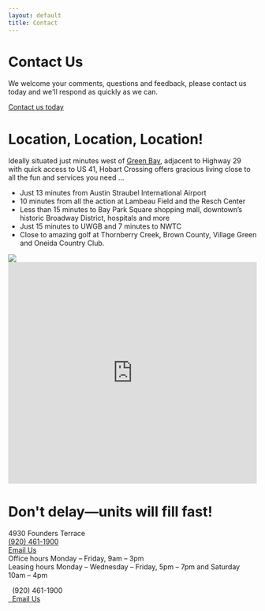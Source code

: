 ```yaml
---
layout: default
title: Contact
---
```

<div class="container-fluid innerHero" id="contact">
</div>
<div class="container">
  <div class="row">
    <div class="col-md-8">
      <div class="card">
        <h1>Contact Us</h1>
        <p>We welcome your comments, questions and feedback, please contact us today and we'll respond as quickly as we can.</p>
        <a href="mailto:becky@compasswi.com?subject=A Message from hobartcrossing.com" type="button" class="btn btn-primary navbar-btn">Contact us today</a>
      </div>
      <div class="card">
        <div class="row">
          <div class="col-md-12">
            <h1>Location, Location, Location!</h1>
            <p>Ideally situated just minutes west of <a href="http://greenbaywi.gov/">Green Bay</a>, adjacent to Highway 29 with quick access to US 41, Hobart Crossing offers gracious living close to all the fun and services you need&nbsp;...</p>
            <ul>
              <li>Just 13 minutes from Austin Straubel International Airport</li>
              <li>10 minutes from all the action at Lambeau Field and the Resch Center</li>
              <li>Less than 15 minutes to Bay Park Square shopping mall, downtown’s historic Broadway District, hospitals and more</li>
              <li>Just 15 minutes to UWGB and 7 minutes to NWTC</li>
              <li>Close to amazing golf at Thornberry Creek, Brown County, Village Green and Oneida Country Club.</li>
            </ul>
            <div class="gallery">
              <a href="{{ site.baseurl }}/img/area-map.jpg" class="thumbnail"> <img src="{{ site.baseurl }}/img/area-map.jpg"></a>
            </div>
          </div>
        </div>
      </div>
      <div>
        <iframe src="https://www.google.com/maps/embed?pb=!1m18!1m12!1m3!1d2842.390776360819!2d-88.16771348447234!3d44.56857247910045!2m3!1f0!2f0!3f0!3m2!1i1024!2i768!4f13.1!3m3!1m2!1s0x8802f7d693d42fbb%3A0x3deddfa3907eeae9!2sHobart%20Crossing!5e0!3m2!1sen!2sus!4v1570031983467!5m2!1sen!2sus" width="100%" height="450" frameborder="0" style="border:0;" allowfullscreen=""></iframe>
      </div>
    </div>
    <div class="col-md-4">
      <div class="card">
        <h1>Don't delay—units will fill fast!</h1>
        <p>4930 Founders Terrace<br>
        <a href="tel:(920) 461-1900">(920) 461-1900</a><br>
        <a href="mailto:hobartcrossingapartments@gmail.com">Email Us</a><br>
        Office hours Monday – Friday, 9am – 3pm<br>
        Leasing hours Monday – Wednesday – Friday, 5pm – 7pm and Saturday 10am – 4pm
        </p>
        <div class="card-button-group">
          <div class="card-button"><span class="glyphicon glyphicon-earphone"></span>&nbsp;&nbsp;(920) 461-1900</div>
          <a class="card-button" href="mailto:hobartcrossingapartments@gmail.com"><span class="glyphicon glyphicon-envelope"></span>&nbsp;&nbsp;Email Us</a>
        </div>
      </div>
    </div>
  </div>
</div>
